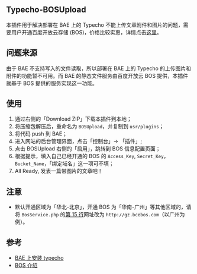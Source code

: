 ## Typecho-BOSUpload

本插件用于解决部署在 BAE 上的 Typecho 不能上传文章附件和图片的问题，需要用户开通百度开放云存储 (BOS)，价格比较实惠，详情点击[这里][1]。

## 问题来源
由于 BAE 不支持写入的文件读取，所以部署在 BAE 上的 Typecho 的上传图片和附件的功能暂不可用。而 BAE 的静态文件服务由百度开放云 BOS 提供，本插件就基于 BOS 提供的服务实现这一功能。

## 使用
1. 通过右侧的「Download ZIP」下载本插件到本地；
2. 将压缩包解压后，重命名为 `BOSUpload`，并复制到 `usr/plugins`；
3. 将代码 push 到 BAE；
4. 进入网站的后台管理界面，点击「控制台」-> 「插件」;
5. 点击 BOSUpload 右侧的「启用」，跳转到 BOS 信息配置页面；
6. 根据提示，填入自己已经开通的 BOS 的 `Access_Key`, `Secret_Key`，`Bucket_Name`，「绑定域名」这一项可不填；
7. All Ready, 发表一篇带图片的文章吧！

## 注意
- 默认开通区域为「华北-北京」，开通 BOS 为「华南-广州」等其他区域的，请将 `BosService.php` 的[第 15 行][2]网址改为 `http://gz.bcebos.com`（以广州为例）。

## 参考
- [BAE 上安装 typecho][3]
- [BOS 介绍][4]



[1]: http://bce.baidu.com/doc/BOS/Pricing.html
[2]: https://github.com/HyanCat/Typecho-BOSUpload/blob/master/BosService.php#L15
[3]: http://docs.typecho.org/bae-install
[4]: http://bce.baidu.com/doc/BOS/index.html
